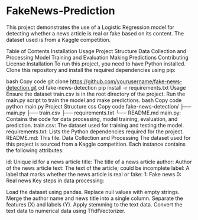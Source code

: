 # FakeNews-Prediction

This project demonstrates the use of a Logistic Regression model for detecting whether a news article is real or fake based on its content. The dataset used is from a Kaggle competition.

Table of Contents
Installation
Usage
Project Structure
Data Collection and Processing
Model Training and Evaluation
Making Predictions
Contributing
License
Installation
To run this project, you need to have Python installed. Clone this repository and install the required dependencies using pip:

bash
Copy code
git clone https://github.com/yourusername/fake-news-detection.git
cd fake-news-detection
pip install -r requirements.txt
Usage
Ensure the dataset train.csv is in the root directory of the project.
Run the main.py script to train the model and make predictions.
bash
Copy code
python main.py
Project Structure
css
Copy code
fake-news-detection/
├── main.py
├── train.csv
├── requirements.txt
└── README.md
main.py: Contains the code for data processing, model training, evaluation, and prediction.
train.csv: The dataset used for training and testing the model.
requirements.txt: Lists the Python dependencies required for the project.
README.md: This file.
Data Collection and Processing
The dataset used for this project is sourced from a Kaggle competition. Each instance contains the following attributes:

id: Unique id for a news article
title: The title of a news article
author: Author of the news article
text: The text of the article; could be incomplete
label: A label that marks whether the news article is real or fake:
1: Fake news
0: Real news
Key steps in data processing:

Load the dataset using pandas.
Replace null values with empty strings.
Merge the author name and news title into a single column.
Separate the features (X) and labels (Y).
Apply stemming to the text data.
Convert the text data to numerical data using TfidfVectorizer.
